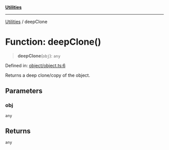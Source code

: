 [**Utilities**](../README.md)

***

[Utilities](../README.md) / deepClone

# Function: deepClone()

> **deepClone**(`obj`): `any`

Defined in: [object/object.ts:6](https://github.com/noobiept/utilities/blob/fa81d9116003a677f25866bee864bc30213a9352/source/object/object.ts#L6)

Returns a deep clone/copy of the object.

## Parameters

### obj

`any`

## Returns

`any`
